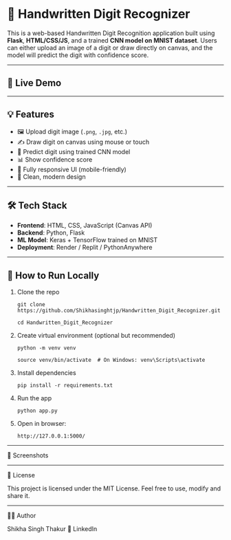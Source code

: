 # 🧠 Handwritten Digit Recognizer

This is a web-based Handwritten Digit Recognition application built using **Flask**, **HTML/CSS/JS**, and a trained **CNN model on MNIST dataset**. Users can either upload an image of a digit or draw directly on canvas, and the model will predict the digit with confidence score.

---

## 🚀 Live Demo


---

## 💡 Features

- 🖼 Upload digit image (`.png`, `.jpg`, etc.)
- ✍️ Draw digit on canvas using mouse or touch
- 🧠 Predict digit using trained CNN model
- 📊 Show confidence score
- 📱 Fully responsive UI (mobile-friendly)
- 🎨 Clean, modern design

---

## 🛠️ Tech Stack

- **Frontend**: HTML, CSS, JavaScript (Canvas API)
- **Backend**: Python, Flask
- **ML Model**: Keras + TensorFlow trained on MNIST
- **Deployment**: Render / Replit / PythonAnywhere

---

## 🧪 How to Run Locally

1. Clone the repo
  
       git clone https://github.com/Shikhasinghtjp/Handwritten_Digit_Recognizer.git
   
       cd Handwritten_Digit_Recognizer

2. Create virtual environment (optional but recommended)

       python -m venv venv
   
       source venv/bin/activate  # On Windows: venv\Scripts\activate
   
3.  Install dependencies

        pip install -r requirements.txt

4.  Run the app
  
        python app.py

5. Open in browser:

       http://127.0.0.1:5000/

---

📸 Screenshots



---

📝 License

This project is licensed under the MIT License.
Feel free to use, modify and share it.

---

🙋‍♀️ Author

Shikha Singh Thakur
📧 LinkedIn


